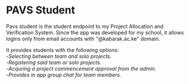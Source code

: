 # PAVS Student
Pavs student is the student endpoint to my Project Allocation and Verification System. Since the app was developed for my school, it allows logins only from email accounts with "@kabarak.ac.ke" domain. 

It provides students with the following options:  
  -_Selecting between team and solo projects._  
  -_Registering said team or solo projects._  
  -_Acquring a project commencement approval from the admin._  
  -_Provides in app group chat for team members._
